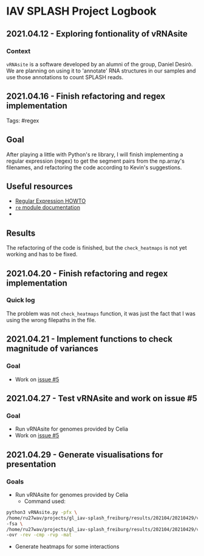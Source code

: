 # IAV SPLASH Project Logbook
## 2021.04.12 - Exploring fontionality of vRNAsite
### Context
`vRNAsite` is a software developed by an alumni of the group, Daniel Desirò. We are planning on using it to 'annotate' RNA structures in our samples and use those annotations to count SPLASH reads.

## 2021.04.16 - Finish refactoring and regex implementation
Tags: #regex
## Goal
After playing a little with Python's re library, I will finish implementing a regular expression (regex) to get the segment pairs from the np.array's filenames, and refactoring the code according to Kevin's suggestions.
## Useful resources
- [Regular Expression HOWTO](https://docs.python.org/3/library/re.html)
- [`re` module documentation](https://docs.python.org/3/howto/regex.html#regex-howto)
- 
## Results
The refactoring of the code is finished, but the `check_heatmaps` is not yet working and has to be fixed.

## 2021.04.20 - Finish refactoring and regex implementation
### Quick log
The problem was not `check_heatmaps` function, it was just the fact that I was using the wrong filepaths in the file.

## 2021.04.21 - Implement functions to check magnitude of variances
### Goal
- Work on [issue #5](https://github.com/gabriellovate/iav-splash_src/issues/5)

## 2021.04.27 - Test vRNAsite and work on issue #5
### Goal
- Run vRNAsite for genomes provided by Celia
- Work on [issue #5](https://github.com/gabriellovate/iav-splash_src/issues/5)

## 2021.04.29 - Generate visualisations for presentation
### Goals
- Run vRNAsite for genomes provided by Celia
    - Command used: 
```bash
python3 vRNAsite.py -pfx \
/home/ru27wav/projects/gl_iav-splash_freiburg/results/202104/20210429/vRNAsite/plots \
-fsa \
/home/ru27wav/projects/gl_iav-splash_freiburg/results/202104/20210429/vRNAsite/SC35M.fasta \
-ovr -rev -cmp -rvp -mat
```
- Generate heatmaps for some interactions